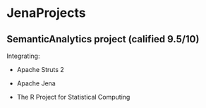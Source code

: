 JenaProjects 
============

SemanticAnalytics project (calified 9.5/10)
-------------------------

Integrating: 

 - Apache Struts 2

 - Apache Jena

 - The R Project for Statistical Computing

